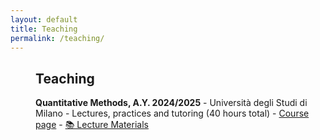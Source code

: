 ```yaml
---
layout: default
title: Teaching
permalink: /teaching/
---
```


<h2 style="margin-left: 40px;">Teaching</h2>
<p style="margin-left: 40px;"><strong>Quantitative Methods, A.Y. 2024/2025</strong> - Università degli Studi di Milano - Lectures, practices and tutoring (40 hours total) - <a href="https://www.unimi.it/it/corsi/insegnamenti-dei-corsi-di-laurea/2026/quantitative-methods-0" target="_blank">Course page</a> - <a href="/teaching/quantitative-methods/lectures_qm/">📚 Lecture Materials</a></p>